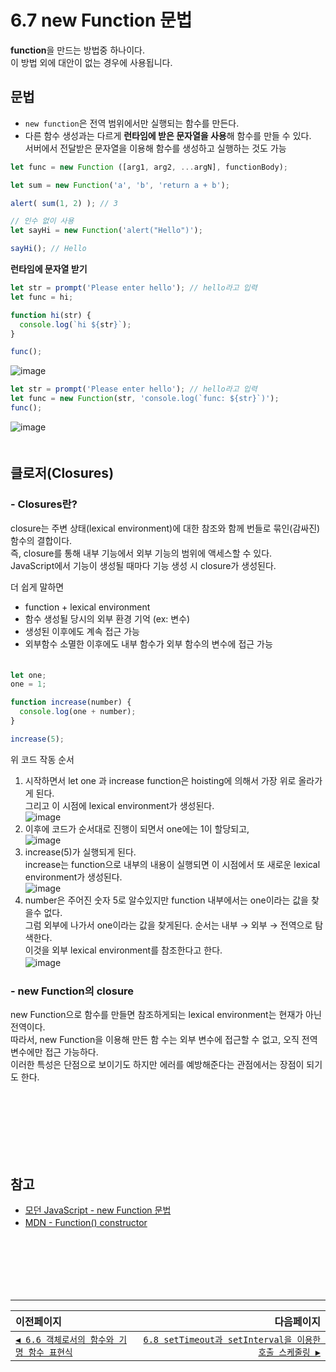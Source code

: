 # 6.7 new Function 문법   
**function**을 만드는 방법중 하나이다.   
이 방법 외에 대안이 없는 경우에 사용됩니다.   

## 문법
- `new function`은 전역 범위에서만 실행되는 함수를 만든다.
- 다른 함수 생성과는 다르게 **런타임에 받은 문자열을 사용**해 함수를 만들 수 있다.   
  서버에서 전달받은 문자열을 이용해 함수를 생성하고 실행하는 것도 가능
```javascript
let func = new Function ([arg1, arg2, ...argN], functionBody);
```
```javascript
let sum = new Function('a', 'b', 'return a + b');

alert( sum(1, 2) ); // 3
```
```javascript
// 인수 없이 사용
let sayHi = new Function('alert("Hello")');

sayHi(); // Hello
```
**런타임에 문자열 받기**

```javascript
let str = prompt('Please enter hello'); // hello라고 입력
let func = hi;

function hi(str) {
  console.log(`hi ${str}`);
}

func();
```
![image](https://user-images.githubusercontent.com/70567818/128462638-64cb278b-c308-4439-8f9e-22267bbddadc.png)
```javascript
let str = prompt('Please enter hello'); // hello라고 입력
let func = new Function(str, 'console.log(`func: ${str}`)');
func();
```
![image](https://user-images.githubusercontent.com/70567818/128462599-e589b06c-6c95-4153-bb30-3aea6c3ffa22.png)   
　   
## 클로저(Closures)
### - Closures란?
closure는 주변 상태(lexical environment)에 대한 참조와 함께 번들로 묶인(감싸진) 함수의 결합이다.   
즉, closure를 통해 내부 기능에서 외부 기능의 범위에 액세스할 수 있다.   
JavaScript에서 기능이 생성될 때마다 기능 생성 시 closure가 생성된다.   

더 쉽게 말하면
- function + lexical environment
- 함수 생성될 당시의 외부 환경 기억 (ex: 변수)
- 생성된 이후에도 계속 접근 가능
- 외부함수 소멸한 이후에도 내부 함수가 외부 함수의 변수에 접근 가능   
　   
```javascript
let one;
one = 1;

function increase(number) {
  console.log(one + number);
}

increase(5);
```
위 코드 작동 순서
1. 시작하면서 let one 과 increase function은 hoisting에 의해서 가장 위로 올라가게 된다.   
그리고 이 시점에 lexical environment가 생성된다.   
  ![image](https://user-images.githubusercontent.com/70567818/128459445-2bbad0b2-125a-4dce-a5a0-5984b01a06a0.png)   
2. 이후에 코드가 순서대로 진행이 되면서 one에는 1이 할당되고,   
  ![image](https://user-images.githubusercontent.com/70567818/128459559-5de038f4-22cc-4538-9ba4-759390b6f4ad.png)   
3. increase(5)가 실행되게 된다.   
increase는 function으로 내부의 내용이 실행되면 이 시점에서 또 새로운 lexical environment가 생성된다.   
  ![image](https://user-images.githubusercontent.com/70567818/128459844-be0e576b-7b5d-4187-abe9-1c304e568ff3.png)   
4. number은 주어진 숫자 5로 알수있지만 function 내부에서는 one이라는 값을 찾을수 없다.   
그럼 외부에 나가서 one이라는 값을 찾게된다. 순서는 내부 → 외부 → 전역으로 탐색한다.   
이것을 외부 lexical environment를 참조한다고 한다.   
  ![image](https://user-images.githubusercontent.com/70567818/128460359-eb819712-f532-4468-b257-dc84ad2f5784.png)
　   
### - new Function의 closure
new Function으로 함수를 만들면 참조하게되는 lexical environment는 현재가 아닌 전역이다.   
따라서, new Function을 이용해 만든 함 수는 외부 변수에 접근할 수 없고, 오직 전역 변수에만 접근 가능하다.   
이러한 특성은 단점으로 보이기도 하지만 에러를 예방해준다는 관점에서는 장점이 되기도 한다.   
```javascript
```
```javascript
```
```javascript
```
　   
　    
　      
## 참고   
- [모던 JavaScript - new Function 문법](https://ko.javascript.info/new-function)
- [MDN - Function() constructor](https://developer.mozilla.org/en-US/docs/Web/JavaScript/Reference/Global_Objects/Function/Function)
　   
　   
　   
　   
　   
　   
---   
|이전페이지|다음페이지|
|:---|---:|
|[`◀ 6.6 객체로서의 함수와 기명 함수 표현식`](./6.6_function-object.md)|[`6.8 setTimeout과 setInterval을 이용한 호출 스케줄링 ▶`](./6.8_settimeout-setinterval.md)|
